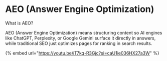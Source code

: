 # AEO (Answer Engine Optimization)

What is AEO?

AEO (Answer Engine Optimization) means structuring content so AI engines like ChatGPT, Perplexity, or Google Gemini surface it directly in answers, while traditional SEO just optimizes pages for ranking in search results.



{% embed url="https://youtu.be/iT7kq-R3Gjc?si=caU1ie036HX27a3W" %}
